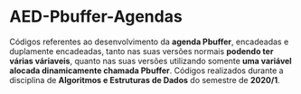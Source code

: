 # AED-Pbuffer-Agendas
Códigos referentes ao desenvolvimento da **agenda Pbuffer**, encadeadas e duplamente encadeadas, tanto nas suas versões normais **podendo ter várias váriaveis**, quanto nas suas versões utilizando somente **uma variável alocada dinamicamente chamada Pbuffer**. Códigos realizados durante a disciplina de **Algoritmos e Estruturas de Dados** do semestre de **2020/1**.
